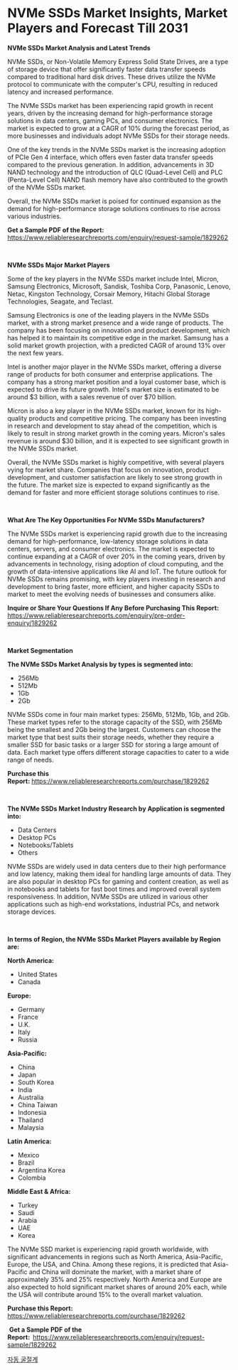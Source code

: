 <p><h1>NVMe SSDs Market Insights, Market Players and Forecast Till 2031</h1></p><p><strong>NVMe SSDs Market Analysis and Latest Trends</strong></p>
<p><p>NVMe SSDs, or Non-Volatile Memory Express Solid State Drives, are a type of storage device that offer significantly faster data transfer speeds compared to traditional hard disk drives. These drives utilize the NVMe protocol to communicate with the computer's CPU, resulting in reduced latency and increased performance.</p><p>The NVMe SSDs market has been experiencing rapid growth in recent years, driven by the increasing demand for high-performance storage solutions in data centers, gaming PCs, and consumer electronics. The market is expected to grow at a CAGR of 10% during the forecast period, as more businesses and individuals adopt NVMe SSDs for their storage needs.</p><p>One of the key trends in the NVMe SSDs market is the increasing adoption of PCIe Gen 4 interface, which offers even faster data transfer speeds compared to the previous generation. In addition, advancements in 3D NAND technology and the introduction of QLC (Quad-Level Cell) and PLC (Penta-Level Cell) NAND flash memory have also contributed to the growth of the NVMe SSDs market.</p><p>Overall, the NVMe SSDs market is poised for continued expansion as the demand for high-performance storage solutions continues to rise across various industries.</p></p>
<p><strong>Get a Sample PDF of the Report:&nbsp;</strong> <a href="https://www.reliableresearchreports.com/enquiry/request-sample/1829262">https://www.reliableresearchreports.com/enquiry/request-sample/1829262</a></p>
<p>&nbsp;</p>
<p><strong>NVMe SSDs Major Market Players</strong></p>
<p><p>Some of the key players in the NVMe SSDs market include Intel, Micron, Samsung Electronics, Microsoft, Sandisk, Toshiba Corp, Panasonic, Lenovo, Netac, Kingston Technology, Corsair Memory, Hitachi Global Storage Technologies, Seagate, and Teclast.</p><p>Samsung Electronics is one of the leading players in the NVMe SSDs market, with a strong market presence and a wide range of products. The company has been focusing on innovation and product development, which has helped it to maintain its competitive edge in the market. Samsung has a solid market growth projection, with a predicted CAGR of around 13% over the next few years.</p><p>Intel is another major player in the NVMe SSDs market, offering a diverse range of products for both consumer and enterprise applications. The company has a strong market position and a loyal customer base, which is expected to drive its future growth. Intel's market size is estimated to be around $3 billion, with a sales revenue of over $70 billion.</p><p>Micron is also a key player in the NVMe SSDs market, known for its high-quality products and competitive pricing. The company has been investing in research and development to stay ahead of the competition, which is likely to result in strong market growth in the coming years. Micron's sales revenue is around $30 billion, and it is expected to see significant growth in the NVMe SSDs market.</p><p>Overall, the NVMe SSDs market is highly competitive, with several players vying for market share. Companies that focus on innovation, product development, and customer satisfaction are likely to see strong growth in the future. The market size is expected to expand significantly as the demand for faster and more efficient storage solutions continues to rise.</p></p>
<p>&nbsp;</p>
<p><strong>What Are The Key Opportunities For NVMe SSDs Manufacturers?</strong></p>
<p><p>The NVMe SSDs market is experiencing rapid growth due to the increasing demand for high-performance, low-latency storage solutions in data centers, servers, and consumer electronics. The market is expected to continue expanding at a CAGR of over 20% in the coming years, driven by advancements in technology, rising adoption of cloud computing, and the growth of data-intensive applications like AI and IoT. The future outlook for NVMe SSDs remains promising, with key players investing in research and development to bring faster, more efficient, and higher capacity SSDs to market to meet the evolving needs of businesses and consumers alike.</p></p>
<p><strong>Inquire or Share Your Questions If Any Before Purchasing This Report:</strong> <a href="https://www.reliableresearchreports.com/enquiry/pre-order-enquiry/1829262">https://www.reliableresearchreports.com/enquiry/pre-order-enquiry/1829262</a></p>
<p>&nbsp;</p>
<p><strong>Market Segmentation</strong></p>
<p><strong>The NVMe SSDs Market Analysis by types is segmented into:</strong></p>
<p><ul><li>256Mb</li><li>512Mb</li><li>1Gb</li><li>2Gb</li></ul></p>
<p><p>NVMe SSDs come in four main market types: 256Mb, 512Mb, 1Gb, and 2Gb. These market types refer to the storage capacity of the SSD, with 256Mb being the smallest and 2Gb being the largest. Customers can choose the market type that best suits their storage needs, whether they require a smaller SSD for basic tasks or a larger SSD for storing a large amount of data. Each market type offers different storage capacities to cater to a wide range of needs.</p></p>
<p><strong>Purchase this Report:&nbsp;</strong><a href="https://www.reliableresearchreports.com/purchase/1829262">https://www.reliableresearchreports.com/purchase/1829262</a></p>
<p>&nbsp;</p>
<p><strong>The NVMe SSDs Market Industry Research by Application is segmented into:</strong></p>
<p><ul><li>Data Centers</li><li>Desktop PCs</li><li>Notebooks/Tablets</li><li>Others</li></ul></p>
<p><p>NVMe SSDs are widely used in data centers due to their high performance and low latency, making them ideal for handling large amounts of data. They are also popular in desktop PCs for gaming and content creation, as well as in notebooks and tablets for fast boot times and improved overall system responsiveness. In addition, NVMe SSDs are utilized in various other applications such as high-end workstations, industrial PCs, and network storage devices.</p></p>
<p>&nbsp;</p>
<p><strong>In terms of Region, the NVMe SSDs Market Players available by Region are:</strong></p>
<p>
    <p> <strong> North America: </strong>
        <ul>
            <li>United States</li>
            <li>Canada</li>
        </ul>
        </p> 
    <p> <strong> Europe: </strong>
        <ul>
            <li>Germany</li>
            <li>France</li>
            <li>U.K.</li>
            <li>Italy</li>
            <li>Russia</li>
        </ul>
        </p> 
    <p> <strong> Asia-Pacific: </strong>
        <ul>
            <li>China</li>
            <li>Japan</li>
            <li>South Korea</li>
            <li>India</li>
            <li>Australia</li>
            <li>China Taiwan</li>
            <li>Indonesia</li>
            <li>Thailand</li>
            <li>Malaysia</li>
        </ul>
        </p> 
    <p> <strong> Latin America: </strong>
        <ul>
            <li>Mexico</li>
            <li>Brazil</li>
            <li>Argentina Korea</li>
            <li>Colombia</li>
        </ul>
        </p> 
    <p> <strong> Middle East & Africa: </strong>
        <ul>
            <li>Turkey</li>
            <li>Saudi</li>
            <li>Arabia</li>
            <li>UAE</li>
            <li>Korea</li>
        </ul>
    </p>
    </p>
<p><p>The NVMe SSD market is experiencing rapid growth worldwide, with significant advancements in regions such as North America, Asia-Pacific, Europe, the USA, and China. Among these regions, it is predicted that Asia-Pacific and China will dominate the market, with a market share of approximately 35% and 25% respectively. North America and Europe are also expected to hold significant market shares of around 20% each, while the USA will contribute around 15% to the overall market valuation.</p></p>
<p><strong>Purchase this Report: </strong><a href="https://www.reliableresearchreports.com/purchase/1829262">https://www.reliableresearchreports.com/purchase/1829262</a></p>
<p>&nbsp;<strong>Get a Sample PDF of the Report:&nbsp;&nbsp;</strong><a href="https://www.reliableresearchreports.com/enquiry/request-sample/1829262">https://www.reliableresearchreports.com/enquiry/request-sample/1829262</a></p>
<p><strong></strong></p>
<p><p><a href="https://github.com/fernandotryO5lson96765/Market-Research-Report-List-1/blob/main/244200911242.md">자동 굴절계</a></p></p>